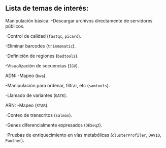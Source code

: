 ## Lista de temas de interés:

Manipulación básica:
-Descargar archivos directamente de servidores públicos.

-Control de calidad (```fastqc```, ```picard```).

-Eliminar barcodes (```trimmomatic```).

-Definición de regiones (```bedtools```).

-Visualización de secuencias (```IGV```).


ADN:
-Mapeo (```bwa```).

-Manipulación para ordenar, filtrar, etc (```samtools```).

-Llamado de variantes (```GATK```).

ARN:
-Mapeo (```STAR```).

-Conteo de transcritos (```salmon```).

-Genes diferencialmente expresados (```DESeq2```).

-Pruebas de enriquecimiento en vías metabólicas (```clusterProfiler```, ```DAVID```, ```Panther```).
